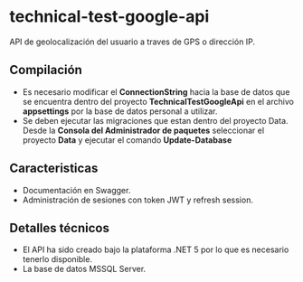 # technical-test-google-api
API de geolocalización del usuario a traves de GPS o dirección IP.

## Compilación
- Es necesario modificar el **ConnectionString** hacia la base de datos que se encuentra dentro del proyecto 
  **TechnicalTestGoogleApi** en el archivo **appsettings** por la base de datos personal a utilizar.
- Se deben ejecutar las migraciones que estan dentro del proyecto Data. 
  Desde la **Consola del Administrador de paquetes** seleccionar el proyecto **Data** y ejecutar el comando **Update-Database**

## Caracteristicas
- Documentación en Swagger.
- Administración de sesiones con token JWT y refresh session.

## Detalles técnicos
- El API ha sido creado bajo la plataforma .NET 5 por lo que es necesario tenerlo disponible.
- La base de datos MSSQL Server.
